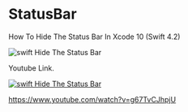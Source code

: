 # StatusBar
How To Hide The Status Bar In Xcode 10 (Swift 4.2)

![swift Hide The Status Bar](https://i.ibb.co/R6VJXrF/1.jpg)

Youtube Link.

[![swift Hide The Status Bar](https://img.youtube.com/vi/g67TvCJhpjU/0.jpg)](https://www.youtube.com/watch?v=g67TvCJhpjU)

https://www.youtube.com/watch?v=g67TvCJhpjU

